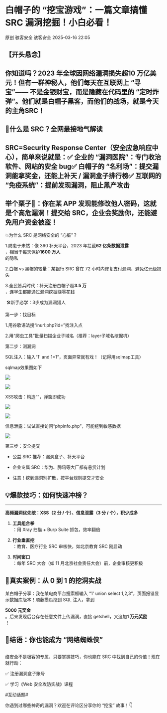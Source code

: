 #  白帽子的 “挖宝游戏”：一篇文章搞懂 SRC 漏洞挖掘！小白必看！   
原创 骇客安全  骇客安全   2025-03-16 22:05  
  
## 【开头悬念】  
##   
## 你知道吗？2023 年全球因网络漏洞损失超10 万亿美元！但有一群神秘人，他们每天在互联网上 “寻宝”—— 不是金银财宝，而是隐藏在代码里的 “定时炸弹”。他们就是白帽子黑客，而他们的战场，就是今天的主角SRC！  
##   
## 🌟什么是 SRC？全网最接地气解读  
##   
## SRC=Security Response Center（安全应急响应中心），简单来说就是：✅ 企业的 “漏洞医院”：专门收治软件、网站的安全 bug✅ 白帽子的 “名利场”：提交漏洞能拿奖金，还能上补天 / 漏洞盒子排行榜✅ 互联网的 “免疫系统”：提前发现漏洞，阻止黑产攻击  
##   
## 举个栗子🌰：你在某 APP 发现能修改他人密码，这就是个高危漏洞！提交给 SRC，企业会奖励你，还能避免用户资金被盗！  
  
  
💥为什么 SRC 是网络安全的 “心脏”？  
  
1.防患于未然：像 360 补天平台，2023 年拦截**62 亿条数据泄露**  
，相当于每天保护**1600 万人**  
的隐私  
  
2.白帽 vs 黑帽的较量：某银行 SRC 曾在 72 小时内修复支付漏洞，避免亿元级损失  
  
3.全民皆兵时代：补天注册白帽子超**3.5 万**  
，连学生都能通过漏洞挖掘赚零花钱  
  
 🛠️新手必学：3步成为漏洞猎人  
  
第一步：找目标  
  
1.用谷歌语法搜“inurl:php?id=”找注入点  
  
2.用“爬虫工具”批量扫描企业子域名（推荐：layer子域名挖掘机）  
  
第二步：测漏洞  
  
SQL注入：输入“1' and 1=1”，页面异常就有戏！（记得用sqlmap工具）  
  
sqlmap效果图如下  
  
![](https://mmbiz.qpic.cn/mmbiz_jpg/IePibcXn991PwYM33UVbv7rArBC0ucJibaf7zLWFdn3GsiacNyE6tmcjR3WLNULLp3kiaHpyXVJ1x9hk2mAuJWnibkQ/640?wx_fmt=jpeg&from=appmsg "")  
  
![](https://mmbiz.qpic.cn/mmbiz_jpg/IePibcXn991PwYM33UVbv7rArBC0ucJibaRBRkfWYBLItytnmDriaArs75gryjxdMeuHkNUFbDNB0wzKmHTg1lD1g/640?wx_fmt=jpeg&from=appmsg "")  
  
  
XSS攻击：构造“<script>alert(1)</script>”，弹窗即成功  
  
![](https://mmbiz.qpic.cn/mmbiz_jpg/IePibcXn991PwYM33UVbv7rArBC0ucJiba5AFODCu5ESibuTvoiaQX1AqtZgc7YcseBZdMnUM7UUE1hyuDVicjfcI4w/640?wx_fmt=jpeg&from=appmsg "")  
  
![](https://mmbiz.qpic.cn/mmbiz_jpg/IePibcXn991PwYM33UVbv7rArBC0ucJibaZQsC2nMMcyKkKZRdNhUkVsUaf2Zlo5OQy1uCAicujBzUXic89ETOkxow/640?wx_fmt=jpeg&from=appmsg "")  
  
  
信息泄露：试试直接访问“phpinfo.php”，可能挖到敏感数据  
  
![](https://mmbiz.qpic.cn/mmbiz_jpg/IePibcXn991PwYM33UVbv7rArBC0ucJibaCnv18SxZGKMea51Jzib6kic5J5DNP6BicicOBKQXXgoE08OnMe9MIEopZw/640?wx_fmt=jpeg&from=appmsg "")  
  
第三步：安全提交  
- 公益 SRC 推荐：漏洞盒子、补天平台  
  
- 企业专属 SRC：华为、腾讯等大厂都有悬赏计划  
  
- 注意！挖到漏洞别扩散，按平台规则提交才安全  
  
  
## 💡爆款技巧：如何快速冲榜？  
  
****  
**高频漏洞优先挖：XSS（2 分 / 个）、信息泄露（3 分 / 个），积少成多**  
1. **工具组合拳**  
：用 Xray 扫描 + Burp Suite 抓包，效率翻倍  
  
1. **行业垂直挖**  
：教育、医疗行业 SRC 审核快，如北京教育 SRC 刚启动  
  
1. **时间窗口**  
：每年 SRC 大会（如 11 月北京社会责任大会）前，企业审核更积极  
##   
  
## 🚀真实案例：从 0 到 1 的挖洞实战  
  
  
某白帽子分享：我在某电商平台搜索框输入 “1' union select 1,2,3”，页面报错显示数据库版本！顺藤摸瓜挖到 SQL 注入，拿到  
  
**5000 元奖金**  
。后来发现后台存在任意文件上传漏洞，直接 getshell，又追加**1 万元奖励**  
！  
  
  
## 🌟结语：你也能成为 “网络蜘蛛侠”  
##   
  
络安全不是极客的专属，只要掌握技巧，你也能在 SRC 中找到自己的价值！现在就行动：  
  
✅ 注册漏洞盒子账号  
  
✅ 学习《Web 安全攻防实战》课程  
  
#互动话题#  
  
你遇到过哪些神奇的漏洞？欢迎在评论区分享你的 “挖宝” 故事！👇  
  
  
